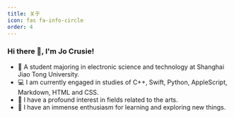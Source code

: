 ```yaml
---
title: 关于
icon: fas fa-info-circle
order: 4
---
```

### Hi there 👋, I'm Jo Crusie!

- 🏫 A student majoring in electronic science and technology at Shanghai Jiao Tong University.
- 💻 I am currently engaged in studies of C++, Swift, Python, AppleScript, Markdown, HTML and CSS.
- 🎨 I have a profound interest in fields related to the arts.
- 🌟 I have an immense enthusiasm for learning and exploring new things.
